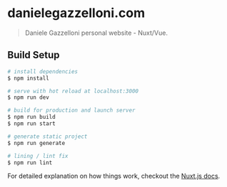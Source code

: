 # danielegazzelloni.com

> Daniele Gazzelloni personal website - Nuxt/Vue.

## Build Setup

``` bash
# install dependencies
$ npm install

# serve with hot reload at localhost:3000
$ npm run dev

# build for production and launch server
$ npm run build
$ npm run start

# generate static project
$ npm run generate

# lining / lint fix
$ npm run lint
```

For detailed explanation on how things work, checkout the [Nuxt.js docs](https://github.com/nuxt/nuxt.js).

